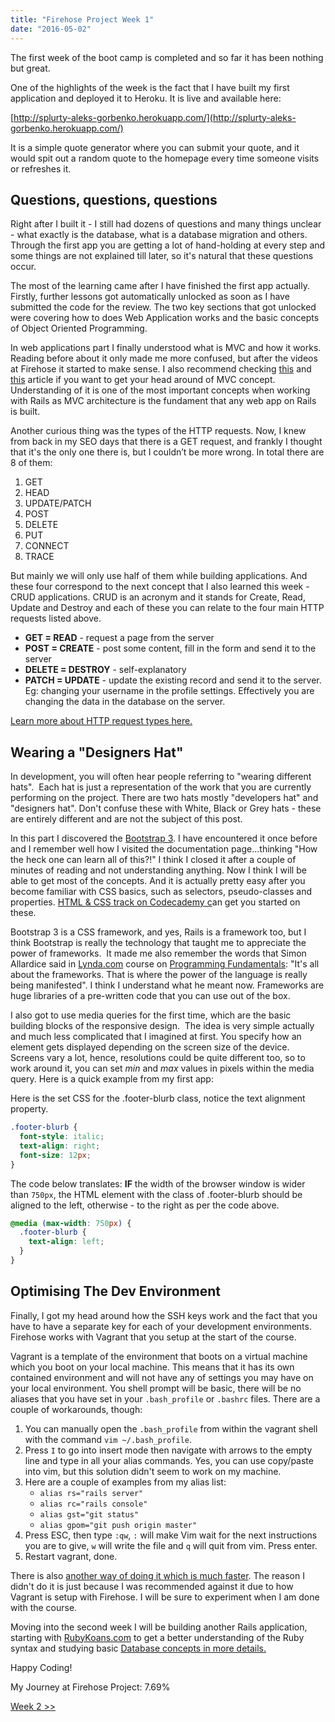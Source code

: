 ```yaml
---
title: "Firehose Project Week 1"
date: "2016-05-02"
---
```


The first week of the boot camp is completed and so far it has been nothing but great.

One of the highlights of the week is the fact that I have built my first application and deployed it to Heroku. It is live and available here:

[http://splurty-aleks-gorbenko.herokuapp.com/](http://splurty-aleks-gorbenko.herokuapp.com/)

It is a simple quote generator where you can submit your quote, and it would spit out a random quote to the homepage every time someone visits or refreshes it.

## Questions, questions, questions

Right after I built it - I still had dozens of questions and many things unclear - what exactly is the database, what is a database migration and others. Through the first app you are getting a lot of hand-holding at every step and some things are not explained till later, so it's natural that these questions occur.

The most of the learning came after I have finished the first app actually. Firstly, further lessons got automatically unlocked as soon as I have submitted the code for the review. The two key sections that got unlocked were covering how to does Web Application works and the basic concepts of Object Oriented Programming.

In web applications part I finally understood what is MVC and how it works. Reading before about it only made me more confused, but after the videos at Firehose it started to make sense. I also recommend checking [this](http://betterexplained.com/articles/intermediate-rails-understanding-models-views-and-controllers/) and [this](https://medium.freecodecamp.com/model-view-controller-mvc-explained-through-ordering-drinks-at-the-bar-efcba6255053#.mx85om31c) article if you want to get your head around of MVC concept. Understanding of it is one of the most important concepts when working with Rails as MVC architecture is the fundament that any web app on Rails is built.

Another curious thing was the types of the HTTP requests. Now, I knew from back in my SEO days that there is a GET request, and frankly I thought that it's the only one there is, but I couldn’t be more wrong. In total there are 8 of them:

1. GET
2. HEAD
3. UPDATE/PATCH
4. POST
5. DELETE
6. PUT
7. CONNECT
8. TRACE

But mainly we will only use half of them while building applications. And these four correspond to the next concept that I also learned this week - CRUD applications. CRUD is an acronym and it stands for Create, Read, Update and Destroy and each of these you can relate to the four main HTTP requests listed above.

- **GET = READ** - request a page from the server
- **POST = CREATE** - post some content, fill in the form and send it to the server
- **DELETE = DESTROY** - self-explanatory
- **PATCH = UPDATE** - update the existing record and send it to the server. Eg: changing your username in the profile settings. Effectively you are changing the data in the database on the server.

[Learn more about HTTP request types here.](http://www.tutorialspoint.com/http/http_requests.htm)

## Wearing a "Designers Hat"

In development, you will often hear people referring to "wearing different hats".  Each hat is just a representation of the work that you are currently performing on the project. There are two hats mostly "developers hat" and "designers hat". Don't confuse these with White, Black or Grey hats - these are entirely different and are not the subject of this post.

In this part I discovered the [Bootstrap 3](http://getbootstrap.com/). I have encountered it once before and I remember well how I visited the documentation page…thinking "How the heck one can learn all of this?!" I think I closed it after a couple of minutes of reading and not understanding anything. Now I think I will be able to get most of the concepts. And it is actually pretty easy after you become familiar with CSS basics, such as selectors, pseudo-classes and properties. [HTML & CSS track on Codecademy c](https://www.codecademy.com/learn/web)an get you started on these.

Bootstrap 3 is a CSS framework, and yes, Rails is a framework too, but I think Bootstrap is really the technology that taught me to appreciate the power of frameworks.  It made me also remember the words that Simon Allardice said in [Lynda.com](http://www.lynda.com) course on [Programming Fundamentals](http://www.lynda.com/Developer-Programming-Foundations-tutorials/Welcome/83603/90426-4.html): "It's all about the frameworks. That is where the power of the language is really being manifested". I think I understand what he meant now. Frameworks are huge libraries of a pre-written code that you can use out of the box.

I also got to use media queries for the first time, which are the basic building blocks of the responsive design.  The idea is very simple actually and much less complicated that I imagined at first. You specify how an element gets displayed depending on the screen size of the device. Screens vary a lot, hence, resolutions could be quite different too, so to work around it, you can set _min_ and _max_ values in pixels within the media query. Here is a quick example from my first app:

Here is the set CSS for the .footer-blurb class, notice the text alignment property.

```css
.footer-blurb {
  font-style: italic;
  text-align: right;
  font-size: 12px;
}
```

The code below translates: **IF** the width of the browser window is wider than `750px`, the HTML element with the class of .footer-blurb should be aligned to the left, otherwise - to the right as per the code above.

```css
@media (max-width: 750px) {
  .footer-blurb {
    text-align: left;
  }
}
```

## Optimising The Dev Environment

Finally, I got my head around how the SSH keys work and the fact that you have to have a separate key for each of your development environments. Firehose works with Vagrant that you setup at the start of the course.

Vagrant is a template of the environment that boots on a virtual machine which you boot on your local machine. This means that it has its own contained environment and will not have any of settings you may have on your local environment. You shell prompt will be basic, there will be no aliases that you have set in your `.bash_profile` or `.bashrc` files. There are a couple of workarounds, though:

1. You can manually open the `.bash_profile` from within the vagrant shell with the command `vim ~/.bash_profile`.
2. Press `I` to go into insert mode then navigate with arrows to the empty line and type in all your alias commands. Yes, you can use copy/paste into vim, but this solution didn't seem to work on my machine.
3. Here are a couple of examples from my alias list:
    - `alias rs="rails server"`
    - `alias rc="rails console"`
    - `alias gst="git status"`
    - `alias gpom="git push origin master"`
4. Press ESC, then type `:qw`, `:` will make Vim wait for the next instructions you are to give, `w` will write the file and `q` will quit from vim. Press enter.
5. Restart vagrant, done.

There is also [another way of doing it which is much faster](https://coderwall.com/p/oooszg/vagrant-tweaks-to-make-it-more-like-your-local-command-line-app). The reason I didn't do it is just because I was recommended against it due to how Vagrant is setup with Firehose. I will be sure to experiment when I am done with the course.

Moving into the second week I will be building another Rails application, starting with [RubyKoans.com](http://rubykoans.com/) to get a better understanding of the Ruby syntax and studying basic [Database concepts in more details.](http://www.lynda.com/Access-tutorials/Foundations-Programming-Databases/412845-2.html)

Happy Coding!

My Journey at Firehose Project: 7.69%

[Week 2 >>](http://localhost/firehose-project-week-2)
